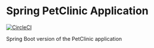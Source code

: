# Spring PetClinic Application

[![CircleCI](https://circleci.com/gh/niveksys/spring-petclinic.svg?style=svg)](https://circleci.com/gh/niveksys/spring-petclinic)

Spring Boot version of the PetClinic application
